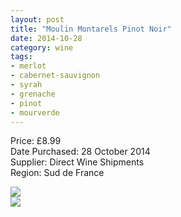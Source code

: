 ```yaml
---
layout: post
title: "Moulin Montarels Pinot Noir"
date: 2014-10-28
category: wine
tags:
- merlot 
- cabernet-sauvignon 
- syrah 
- grenache 
- pinot 
- mourverde
---
```


Price: £8.99  
Date Purchased: 28 October 2014  
Supplier: Direct Wine Shipments  
Region: Sud de France  

![](/images/wine/2015-11-28-Moulin-Montarels-Pinot-Noir-1.jpg)  
![](/images/wine/2015-11-28-Moulin-Montarels-Pinot-Noir-2.jpg)

